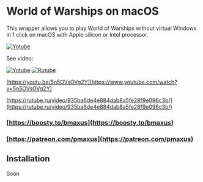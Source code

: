 # World of Warships on macOS

This wrapper allows you to play World of Warships without virtual Windows in 1 click on macOS with Apple silicon or Intel processor.

[![Yotube](https://img.youtube.com/vi/5n5OVsOVg2Y/0.jpg)](https://www.youtube.com/watch?v=5n5OVsOVg2Y)

See video:

[![Yotube](https://www.youtube.com/s/desktop/f717390d/img/logos/favicon_144x144.png)](https://www.youtube.com/watch?v=5n5OVsOVg2Y)
[![Rutube](https://static.rutube.ru/static/img/favicon-icons/v3/icon.svg)](https://rutube.ru/video/935ba6de4e884dab8a5fe28f9e096c3b/)

[https://youtu.be/5n5OVsOVg2Y](https://www.youtube.com/watch?v=5n5OVsOVg2Y)

[https://rutube.ru/video/935ba6de4e884dab8a5fe28f9e096c3b/](https://rutube.ru/video/935ba6de4e884dab8a5fe28f9e096c3b/)

### [https://boosty.to/bmaxus](https://boosty.to/bmaxus)
### [https://patreon.com/pmaxus](https://patreon.com/pmaxus)

## Installation
Soon